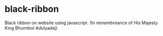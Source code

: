 # black-ribbon
Black ribbon on website using javascript. (In remembreance of His Majesty King Bhumibol Adulyadej)

